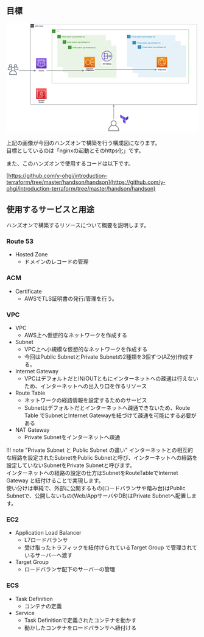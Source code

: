 ## 目標
![aws](imgs/aws.png)

上記の画像が今回のハンズオンで構築を行う構成図になります。  
目標としているのは「nginxの起動とそのhttps化」です。

また、このハンズオンで使用するコードは以下です。

[https://github.com/y-ohgi/introduction-terraform/tree/master/handson/handson](https://github.com/y-ohgi/introduction-terraform/tree/master/handson/handson)

## 使用するサービスと用途
ハンズオンで構築するリソースについて概要を説明します。

### Route 53
- Hosted Zone
    - ドメインのレコードの管理

### ACM
- Certificate
    - AWSでTLS証明書の発行/管理を行う。

### VPC
- VPC
    - AWS上へ仮想的なネットワークを作成する
- Subnet
    - VPC上へ小規模な仮想的なネットワークを作成する
    - 今回はPublic SubnetとPrivate Subnetの2種類を3個ずつ(AZ分)作成する。
- Internet Gateway
    - VPCはデフォルトだとIN/OUTともにインターネットへの疎通は行えないため、インターネットへの出入り口を作るリソース
- Route Table
    - ネットワークの経路情報を設定するためのサービス
    - Subnetはデフォルトだとインターネットへ疎通できないため、Route Table でSubnetとInternet Gatewayを紐づけて疎通を可能にする必要がある
- NAT Gateway
    - Private Subnetをインターネットへ疎通

!!! note "Private Subnet と Public Subnet の違い"
    インターネットとの相互的な経路を設定されたSubnetをPublic Subnetと呼び、インターネットへの経路を設定していないSubnetをPrivate Subnetと呼びます。  
    インターネットへの経路の設定の仕方はSubnetをRouteTableでInternet Gateway と紐付けることで実現します。  
    使い分けは単純で、外部に公開するもの(ロードバランサや踏み台)はPublic Subnetで、公開しないもの(Web/AppサーバやDB)はPrivate Subnetへ配置します。

### EC2
- Application Load Balancer
    - L7ロードバランサ
    - 受け取ったトラフィックを紐付けられているTarget Group で管理されているサーバーへ渡す
- Target Group
    - ロードバランサ配下のサーバーの管理

### ECS
- Task Definition
    - コンテナの定義
- Service
    - Task Definitionで定義されたコンテナを動かす
    - 動かしたコンテナをロードバランサへ紐付ける
